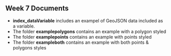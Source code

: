 ## Week 7 Documents


- **index_dataVariable** includes an exampel of GeoJSON data included as a variable. 
- The folder **examplepolygons** contains an example with a polygon styled
- The folder **examplepoints** contains an example with points styled
- The folder **exampleboth** contains an example with both points & polygons styles

